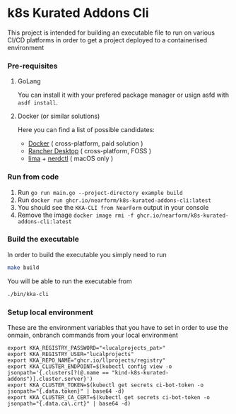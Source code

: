 # k8s Kurated Addons Cli

This project is intended for building an executable file to run on various CI/CD platforms in order to get a project deployed to a containerised environment

### Pre-requisites

1. GoLang

    You can install it with your prefered package manager or usign asfd with `asdf install`.

2. Docker (or similar solutions)  

    Here you can find a list of possible candidates:
    - [Docker](https://docs.docker.com/engine/install/) ( cross-platform, paid solution )
    - [Rancher Desktop](https://rancherdesktop.io/) ( cross-platform, FOSS )
    - [lima](https://github.com/lima-vm/lima) + [nerdctl](https://github.com/containerd/nerdctl) ( macOS only )


### Run from code

1. Run `go run main.go --project-directory example build`
2. Run `docker run ghcr.io/nearform/k8s-kurated-addons-cli:latest`
3. You should see the `KKA-CLI from NearForm` output in your console
4. Remove the image `docker image rmi -f ghcr.io/nearform/k8s-kurated-addons-cli:latest`

### Build the executable

In order to build the executable you simply need to run 

```bash
make build
```

You will be able to run the executable from 

```bash
./bin/kka-cli
```

### Setup local environment

These are the environment variables that you have to set in order to use the onmain, onbranch commands from your local environment

```
export KKA_REGISTRY_PASSWORD="<lucalprojects_pat>"
export KKA_REGISTRY_USER="lucalprojects"
export KKA_REPO_NAME="ghcr.io/llprojects/registry"
export KKA_CLUSTER_ENDPOINT=$(kubectl config view -o jsonpath='{.clusters[?(@.name == "kind-k8s-kurated-addons")].cluster.server}')
export KKA_CLUSTER_TOKEN=$(kubectl get secrets ci-bot-token -o jsonpath="{.data.token}" | base64 -d)
export KKA_CLUSTER_CA_CERT=$(kubectl get secrets ci-bot-token -o jsonpath="{.data.ca\.crt}" | base64 -d)
```
